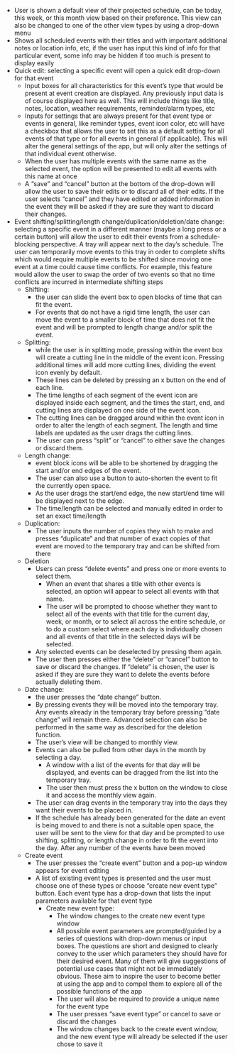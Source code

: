   * User is shown a default view of their projected schedule, can be today, this week, or this month view based on their preference. This view can also be changed to one of the other view types by using a drop-down menu
  * Shows all scheduled events with their titles and with important additional notes or location info, etc, if the user has input this kind of info for that particular event, some info may be hidden if too much is present to display easily
  * Quick edit: selecting a specific event will open a quick edit drop-down for that event
    * Input boxes for all characteristics for this event’s type that would be present at event creation are displayed. Any previously input data is of course displayed here as well. This will include things like title, notes, location, weather requirements, reminder/alarm types, etc
    * Inputs for settings that are always present for that event type or events in general, like reminder types, event icon color, etc will have a checkbox that allows the user to set this as a default setting for all events of that type or for all events in general (if applicable). This will alter the general settings of the app, but will only alter the settings of that individual event otherwise.
    * When the user has multiple events with the same name as the selected event, the option will be presented to edit all events with this name at once
    * A “save” and “cancel” button at the bottom of the drop-down will allow the user to save their edits or to discard all of their edits. If the user selects “cancel” and they have edited or added information in the event they will be asked if they are sure they want to discard their changes.
  * Event shifting/splitting/length change/duplication/deletion/date change: selecting a specific event in a different manner (maybe a long press or a certain button) will allow the user to edit their events from a schedule-blocking perspective. A tray will appear next to the day’s schedule. The user can temporarily move events to this tray in order to complete shifts which would require multiple events to be shifted since moving one event at a time could cause time conflicts. For example, this feature would allow the user to swap the order of two events so that no time conflicts are incurred in intermediate shifting steps
    * Shifting: 
      * the user can slide the event box to open blocks of time that can fit the event. 
      * For events that do not have a rigid time length, the user can move the event to a smaller block of time that does not fit the event and will be prompted to length change and/or split the event.
    * Splitting: 
      * while the user is in splitting mode, pressing within the event box will create a cutting line in the middle of the event icon. Pressing additional times will add more cutting lines, dividing the event icon evenly by default. 
      * These lines can be deleted by pressing an x button on the end of each line. 
      * The time lengths of each segment of the event icon are displayed inside each segment, and the times the start, end, and cutting lines are displayed on one side of the event icon. 
      * The cutting lines can be dragged around within the event icon in order to alter the length of each segment. The length and time labels are updated as the user drags the cutting lines. 
      * The user can press “split” or “cancel” to either save the changes or discard them.
    * Length change: 
      * event block icons will be able to be shortened by dragging the start and/or end edges of the event. 
      * The user can also use a button to auto-shorten the event to fit the currently open space. 
      * As the user drags the start/end edge, the new start/end time will be displayed next to the edge. 
      * The time/length can be selected and manually edited in order to set an exact time/length
    * Duplication: 
      * The user inputs the number of copies they wish to make and presses “duplicate” and that number of exact copies of that event are moved to the temporary tray and can be shifted from there
    * Deletion
      * Users can press “delete events” and press one or more events to select them. 
        * When an event that shares a title with other events is selected, an option will appear to select all events with that name. 
        * The user will be prompted to choose whether they want to select all of the events with that title for the current day, week, or month, or to select all across the entire schedule, or to do a custom select where each day is individually chosen and all events of that title in the selected days will be selected. 
      * Any selected events can be deselected by pressing them again. 
      * The user then presses either the “delete” or “cancel” button to save or discard the changes. If “delete” is chosen, the user is asked if they are sure they want to delete the events before actually deleting them.
    * Date change: 
      * the user presses the “date change” button. 
      * By pressing events they will be moved into the temporary tray. Any events already in the temporary tray before pressing “date change” will remain there. Advanced selection can also be performed in the same way as described for the deletion function. 
      * The user’s view will be changed to monthly view. 
      * Events can also be pulled from other days in the month by selecting a day. 
        * A window with a list of the events for that day will be displayed, and events can be dragged from the list into the temporary tray. 
        * The user then must press the x button on the window to close it and access the monthly view again. 
      * The user can drag events in the temporary tray into the days they want their events to be placed in. 
      * If the schedule has already been generated for the date an event is being moved to and there is not a suitable open space, the user will be sent to the view for that day and be prompted to use shifting, splitting, or length change in order to fit the event into the day. After any number of the events have been moved
    * Create event
      * The user presses the “create event” button and a pop-up window appears for event editing
      * A list of existing event types is presented and the user must choose one of these types or choose “create new event type” button. Each event type has a drop-down that lists the input parameters available for that event type
        * Create new event type:
          * The window changes to the create new event type window
          * All possible event parameters are prompted/guided by a series of questions with drop-down menus or input boxes. The questions are short and designed to clearly convey to the user which parameters they should have for their desired event. Many of them will give suggestions of potential use cases that might not be immediately obvious. These aim to inspire the user to become better at using the app and to compel them to explore all of the possible functions of the app
          * The user will also be required to provide a unique name for the event type
          * The user presses “save event type” or cancel to save or discard the changes
          * The window changes back to the create event window, and the new event type will already be selected if the user chose to save it
